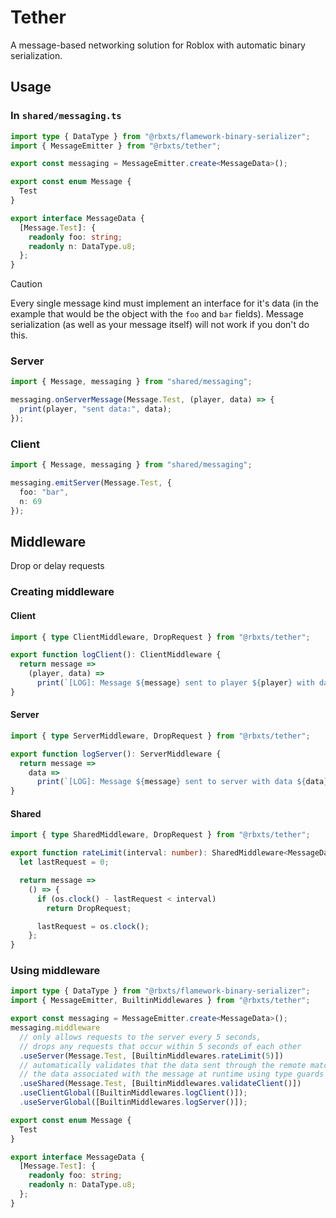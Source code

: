 # Tether
A message-based networking solution for Roblox with automatic binary serialization.

## Usage

### In `shared/messaging.ts`
```ts
import type { DataType } from "@rbxts/flamework-binary-serializer";
import { MessageEmitter } from "@rbxts/tether";

export const messaging = MessageEmitter.create<MessageData>();

export const enum Message {
  Test
}

export interface MessageData {
  [Message.Test]: {
    readonly foo: string;
    readonly n: DataType.u8;
  };
}
```

> [!CAUTION]
> Every single message kind must implement an interface for it's data (in the example that would be the object with the `foo` and `bar` fields). Message serialization (as well as your message itself) will not work if you don't do this.

### Server
```ts
import { Message, messaging } from "shared/messaging";

messaging.onServerMessage(Message.Test, (player, data) => {
  print(player, "sent data:", data);
});
```

### Client
```ts
import { Message, messaging } from "shared/messaging";

messaging.emitServer(Message.Test, {
  foo: "bar",
  n: 69
});
```

## Middleware
Drop or delay requests

### Creating middleware

#### Client
```ts
import { type ClientMiddleware, DropRequest } from "@rbxts/tether";

export function logClient(): ClientMiddleware {
  return message =>
    (player, data) =>
      print(`[LOG]: Message ${message} sent to player ${player} with data ${data}`);
}
```

#### Server
```ts
import { type ServerMiddleware, DropRequest } from "@rbxts/tether";

export function logServer(): ServerMiddleware {
  return message =>
    data =>
      print(`[LOG]: Message ${message} sent to server with data ${data}`);
}
```

#### Shared
```ts
import { type SharedMiddleware, DropRequest } from "@rbxts/tether";

export function rateLimit(interval: number): SharedMiddleware<MessageData> {
  let lastRequest = 0;

  return message =>
    () => {
      if (os.clock() - lastRequest < interval)
        return DropRequest;

      lastRequest = os.clock();
    };
}
```

### Using middleware
```ts
import type { DataType } from "@rbxts/flamework-binary-serializer";
import { MessageEmitter, BuiltinMiddlewares } from "@rbxts/tether";

export const messaging = MessageEmitter.create<MessageData>();
messaging.middleware
  // only allows requests to the server every 5 seconds,
  // drops any requests that occur within 5 seconds of each other
  .useServer(Message.Test, [BuiltinMiddlewares.rateLimit(5)]) 
  // automatically validates that the data sent through the remote matches
  // the data associated with the message at runtime using type guards
  .useShared(Message.Test, [BuiltinMiddlewares.validateClient()])
  .useClientGlobal([BuiltinMiddlewares.logClient()]);
  .useServerGlobal([BuiltinMiddlewares.logServer()]);

export const enum Message {
  Test
}

export interface MessageData {
  [Message.Test]: {
    readonly foo: string;
    readonly n: DataType.u8;
  };
}
```